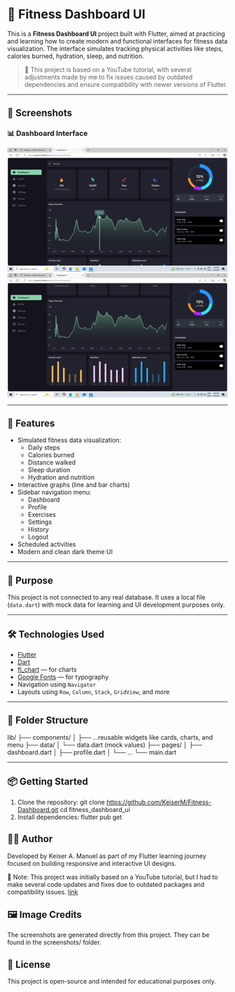 # 💪 Fitness Dashboard UI

This is a **Fitness Dashboard UI** project built with Flutter, aimed at practicing and learning how to create modern and functional interfaces for fitness data visualization. The interface simulates tracking physical activities like steps, calories burned, hydration, sleep, and nutrition.

> 🔧 This project is based on a YouTube tutorial, with several adjustments made by me to fix issues caused by outdated dependencies and ensure compatibility with newer versions of Flutter.

---

## 📸 Screenshots

### 📊 Dashboard Interface

![Screenshot 1](./screenshots/screenshot1.png)
![Screenshot 2](./screenshots/screenshot2.png)

---

## 🚀 Features

- Simulated fitness data visualization:
  - Daily steps
  - Calories burned
  - Distance walked
  - Sleep duration
  - Hydration and nutrition
- Interactive graphs (line and bar charts)
- Sidebar navigation menu:
  - Dashboard
  - Profile
  - Exercises
  - Settings
  - History
  - Logout
- Scheduled activities
- Modern and clean dark theme UI

---

## 🎯 Purpose

This project is not connected to any real database. It uses a local file (`data.dart`) with mock data for learning and UI development purposes only.

---

## 🛠️ Technologies Used

- [Flutter](https://flutter.dev/)
- [Dart](https://dart.dev/)
- [fl_chart](https://pub.dev/packages/fl_chart) — for charts
- [Google Fonts](https://pub.dev/packages/google_fonts) — for typography
- Navigation using `Navigator`
- Layouts using `Row`, `Column`, `Stack`, `GridView`, and more

---

## 📁 Folder Structure

lib/ ├── components/ │ ├── ...reusable widgets like cards, charts, and menu ├── data/ │ └── data.dart (mock values) ├── pages/ │ ├── dashboard.dart │ ├── profile.dart │ └── ... └── main.dart

---

## 📦 Getting Started

1. Clone the repository:
   git clone https://github.com/KeiserM/Fitness-Dashboard.git
   cd fitness_dashboard_ui
2. Install dependencies:
    flutter pub get
   
## 👨‍💻 Author
Developed by Keiser A. Manuel as part of my Flutter learning journey focused on building responsive and interactive UI designs.

📌 Note: This project was initially based on a YouTube tutorial, but I had to make several code updates and fixes due to outdated packages and compatibility issues. [link](https://www.youtube.com/watch?v=fVZqxpNdD6c&t=1239s)

## 🖼️ Image Credits
The screenshots are generated directly from this project. They can be found in the screenshots/ folder.

## 📌 License
This project is open-source and intended for educational purposes only.

